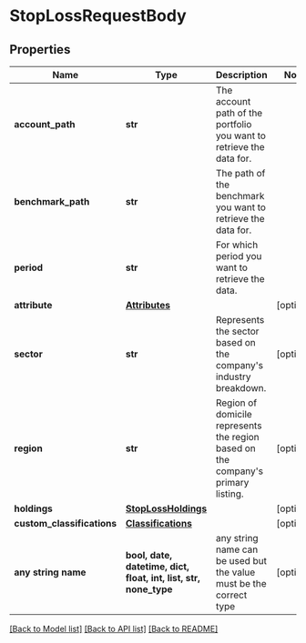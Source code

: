 # StopLossRequestBody


## Properties
Name | Type | Description | Notes
------------ | ------------- | ------------- | -------------
**account_path** | **str** | The account path of the portfolio you want to retrieve the data for. | 
**benchmark_path** | **str** | The path of the benchmark you want to retrieve the data for. | 
**period** | **str** | For which period you want to retrieve the data. | 
**attribute** | [**Attributes**](Attributes.md) |  | [optional] 
**sector** | **str** | Represents the sector based on the company&#39;s industry breakdown. | [optional] 
**region** | **str** | Region of domicile represents the region based on the company&#39;s primary listing. | [optional] 
**holdings** | [**StopLossHoldings**](StopLossHoldings.md) |  | [optional] 
**custom_classifications** | [**Classifications**](Classifications.md) |  | [optional] 
**any string name** | **bool, date, datetime, dict, float, int, list, str, none_type** | any string name can be used but the value must be the correct type | [optional]

[[Back to Model list]](../README.md#documentation-for-models) [[Back to API list]](../README.md#documentation-for-api-endpoints) [[Back to README]](../README.md)


